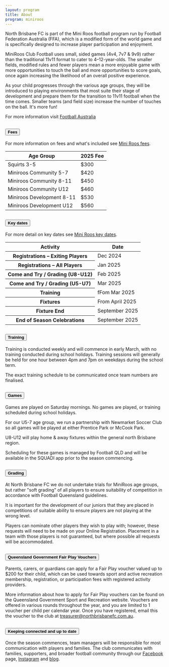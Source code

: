 ```yaml
---
layout: program
title: About
program: miniroos
---
```


North Brisbane FC is part of the Mini Roos football program run by Football Federation Australia (FFA), which is a modified form of the world game and is specifically designed to increase player participation and enjoyment.

MiniRoos Club Football uses small, sided games (4v4, 7v7 & 9v9) rather than the traditional 11v11 format to cater to 4–12-year-olds. The smaller fields, modified rules and fewer players mean a more enjoyable game with more opportunities to touch the ball and more opportunities to score goals, once again increasing the likelihood of an overall positive experience.

As your child progresses through the various age groups, they will be introduced to playing environments that most suite their stage of development and prepare them for the transition to 11v11 football when the time comes. Smaller teams (and field size) increase the number of touches on the ball. It's more fun!

For more information visit [Football Australia](https://www.playfootball.com.au/miniroos/about-club)

<div class="accordion" id="aboutAccordion">
  <div class="accordion-item">
    <h2 class="accordion-header" id="Fees">
      <button class="accordion-button collapsed" type="button" data-bs-toggle="collapse" data-bs-target="#collapseTwo" aria-expanded="false" aria-controls="collapseTwo">
        <strong>Fees</strong>
      </button>
    </h2>
    <div id="collapseTwo" class="accordion-collapse collapse" aria-labelledby="feesHeading" data-bs-parent="#aboutAccordion">
      <div class="accordion-body">
        <p>For more information on fees and what's included see <a href="../miniroos/fees.html">Mini Roos fees</a>.</p>
        <table class="table table-sm table-hover">
        <thead>
            <tr>
            <th scope="col">Age Group</th>
            <th scope="col">2025 Fee</th>
            </tr>
        </thead>
        <tbody>
            <tr>
            <td>Squirts 3-5</td>
            <td>$300</td>
            </tr>
            <tr>
            <td>Miniroos Community 5-7</td>
            <td>$420</td>
            </tr>
            <tr>
            <td>Miniroos Community 8-11</td>
            <td>$450</td>
            </tr>
            <tr>
            <td>Miniroos Community U12</td>
            <td>$460</td>
            </tr>
            <tr>
            <td>Miniroos Development 8-11</td>
            <td>$530</td>
            </tr>
            <tr>
            <td>Miniroos Development U12</td>
            <td>$560</td>
            </tr>
        </tbody>
        </table>
      </div>
    </div>
  </div>

  <div class="accordion-item">
    <h2 class="accordion-header" id="KeyDates">
      <button class="accordion-button collapsed" type="button" data-bs-toggle="collapse" data-bs-target="#collapseThree" aria-expanded="false" aria-controls="collapseThree">
        <strong>Key dates</strong>
      </button>
    </h2>
    <div id="collapseThree" class="accordion-collapse collapse" aria-labelledby="KeyDates" data-bs-parent="#aboutAccordion">
      <div class="accordion-body">
        <p>For more detail on key dates see <a href="../miniroos/key-dates.html">Mini Roos key dates</a>.</p>
        <table class="table table-sm table-hover">
            <thead>
                <tr>
                    <th>Activity</th>
                    <th>Date</th>
                </tr>
            </thead>
            <tbody>
                <tr>
                    <th>Registrations – Exiting Players</th>
                    <td>Dec 2024</td>
                </tr>
                <tr>
                    <th>Registrations – All Players</th>
                    <td>Jan 2025</td>
                </tr>
                <tr>
                    <th>Come and Try / Grading (U8-U12)</th>
                    <td>Feb 2025</td>
                </tr>
                <tr>
                    <th>Come and Try / Grading (U5-U7)</th>
                    <td>Mar 2025</td>
                </tr>
                <tr>
                    <th>Training</th>
                    <td>fFom Mar 2025</td>
                </tr>
                <tr>
                    <th>Fixtures</th>
                    <td>From April 2025</td>
                </tr>
                <tr>
                    <th>Fixture End</th>
                    <td>September 2025</td>
                </tr>
                <tr>
                    <th>End of Season Celebrations</th>
                    <td>September 2025</td>
                </tr>
            </tbody>
        </table>
      </div>
    </div>
  </div>

  <div class="accordion-item">
    <h2 class="accordion-header" id="Training">
      <button class="accordion-button collapsed" type="button" data-bs-toggle="collapse" data-bs-target="#collapseFour" aria-expanded="false" aria-controls="collapseFour">
        <strong>Training</strong>
      </button>
    </h2>
    <div id="collapseFour" class="accordion-collapse collapse" aria-labelledby="Training" data-bs-parent="#aboutAccordion">
      <div class="accordion-body">
        <p>
          Training is conducted weekly and will commence in early March, with no training conducted during school holidays. Training sessions will generally be held for one hour between 4pm and 7pm on weekdays during the school term.
        </p>
        <p>
          The exact training schedule to be communicated once team numbers are finalised.
        </p>
      </div>
    </div>
  </div>

  <div class="accordion-item">
    <h2 class="accordion-header" id="Games">
      <button class="accordion-button collapsed" type="button" data-bs-toggle="collapse" data-bs-target="#collapseFive" aria-expanded="false" aria-controls="collapseFive">
        <strong>Games</strong>
      </button>
    </h2>
    <div id="collapseFive" class="accordion-collapse collapse" aria-labelledby="Games" data-bs-parent="#aboutAccordion">
      <div class="accordion-body">
        <p>
          Games are played on Saturday mornings. No games are played, or training scheduled during school holidays.
        </p>
        <p>
          For our U5-7 age group, we run a partnership with Newmarket Soccer Club so all games will be played at either Prentice Park or McCook Park.
        </p>
        <p>U8-U12 will play home & away fixtures within the general north Brisbane region.</p>
        <p>Scheduling for these games is managed by Football QLD and will be available in the SQUADI app prior to the season commencing.</p>
      </div>
    </div>
  </div>

  <div class="accordion-item">
    <h2 class="accordion-header" id="Grading">
      <button class="accordion-button collapsed" type="button" data-bs-toggle="collapse" data-bs-target="#collapseSix" aria-expanded="false" aria-controls="collapseSix">
        <strong>Grading</strong>
      </button>
    </h2>
    <div id="collapseSix" class="accordion-collapse collapse" aria-labelledby="Grading" data-bs-parent="#aboutAccordion">
      <div class="accordion-body">
        <p>
          At North Brisbane FC we do not undertake trials for MiniRoos age groups, but rather "soft grading" of all players to ensure suitability of competition in accordance with Football Queensland guidelines.
        </p>
        <p>
          It is important for the development of our juniors that they are placed in competitions of suitable ability to ensure players are not playing at the wrong level.
        </p>
        <p>
          Players can nominate other players they wish to play with; however, these requests will need to be made on your Online Registration.
          Placement in a team with those players is not guaranteed, but where possible all requests will be accommodated.
        </p>
      </div>
    </div>
  </div>

  <div class="accordion-item">
    <h2 class="accordion-header" id="FairPlayVouchers">
      <button class="accordion-button collapsed" type="button" data-bs-toggle="collapse" data-bs-target="#collapseSeven" aria-expanded="false" aria-controls="collapseSeven">
        <strong>Queensland Government Fair Play Vouchers</strong>
      </button>
    </h2>
    <div id="collapseSeven" class="accordion-collapse collapse" aria-labelledby="FairPlayVouchers" data-bs-parent="#aboutAccordion">
      <div class="accordion-body">
        <p>
          Parents, carers, or guardians can apply for a Fair Play voucher valued up to $200 for their child, which can be used towards sport and active recreation membership, registration, or participation fees with registered activity providers.  
        </p>
        <p>
          More information about how to apply for Fair Play vouchers can be found on the Queensland Government Sport and Recreation website. Vouchers are offered in various rounds throughout the year, and you are limited to 1 voucher per child per calendar year. Once you have registered, email this the voucher to the club at <a href="mailto:treasurer@northbrisbanefc.com.au?subject=Fair play voucher enquiry">treasurer@northbrisbanefc.com.au</a>.
        </p>
      </div>
    </div>
  </div>

  <div class="accordion-item">
    <h2 class="accordion-header" id="StayingUpdated">
      <button class="accordion-button collapsed" type="button" data-bs-toggle="collapse" data-bs-target="#collapseEight" aria-expanded="false" aria-controls="collapseEight">
        <strong>Keeping connected and up to date</strong>
      </button>
    </h2>
    <div id="collapseEight" class="accordion-collapse collapse" aria-labelledby="StayingUpdated" data-bs-parent="#aboutAccordion">
      <div class="accordion-body">
        <p>
          Once the season commences, team managers will be responsible for most communication with players and families. The club communicates with families, supporters, and broader football community through our <a href="https://www.facebook.com/northbrisbanefc/">Facebook</a> page, <a href="https://www.instagram.com/northbrisbanefootballclub/">Instagram</a> and <a href="../../blog">blog</a>.
        </p>
      </div>
    </div>
  </div>

</div>
